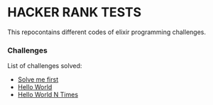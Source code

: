 # HACKER RANK TESTS

This repocontains different codes of elixir programming challenges.

### Challenges

List of challenges solved:

- [Solve me first](./1_solve_me_first/README.md)
- [Hello World](./2_hello_world/README.md)
- [Hello World N Times](./3_hellor_world_n_times/README.md)
